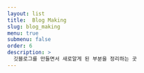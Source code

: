 ```yaml
---
layout: list
title:  Blog Making
slug: blog_making
menu: true
submenu: false
order: 6
description: >
  깃블로그를 만들면서 새로알게 된 부분을 정리하는 곳
---
```

 